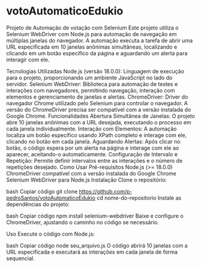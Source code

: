 # votoAutomaticoEdukio
Projeto de Automação de votação com Selenium
Este projeto utiliza o Selenium WebDriver com Node.js para automação de navegação em múltiplas janelas do navegador. A automação executa a tarefa de abrir uma URL especificada em 10 janelas anônimas simultâneas, localizando e clicando em um botão específico da página e aguardando um alerta para interagir com ele.

Tecnologias Utilizadas
Node.js (versão 18.0.0): Linguagem de execução para o projeto, proporcionando um ambiente JavaScript no lado do servidor.
Selenium WebDriver: Biblioteca para automação de testes e interações com navegadores, permitindo navegação, interação com elementos e gerenciamento de janelas e alertas.
ChromeDriver: Driver do navegador Chrome utilizado pelo Selenium para controlar o navegador. A versão do ChromeDriver precisa ser compatível com a versão instalada do Google Chrome.
Funcionalidades
Abertura Simultânea de Janelas: O projeto abre 10 janelas anônimas com a URL desejada, executando o processo em cada janela individualmente.
Interação com Elementos: A automação localiza um botão específico usando XPath completo e interage com ele, clicando no botão em cada janela.
Aguardando Alertas: Após clicar no botão, o código espera por um alerta na página e interage com ele ao aparecer, aceitando-o automaticamente.
Configuração de Intervalo e Repetição: Permite definir intervalos entre as interações e o número de repetições desejado.
Como Usar
Pré-requisitos
Node.js (>= 18.0.0)
ChromeDriver compatível com a versão instalada do Google Chrome
Selenium WebDriver para Node.js
Instalação
Clone o repositório:

bash
Copiar código
git clone https://github.com/p-pedroSantos/votoAutomaticoEdukio
cd nome-do-repositorio
Instale as dependências do projeto:

bash
Copiar código
npm install selenium-webdriver
Baixe e configure o ChromeDriver, ajustando o caminho no código se necessário.

Uso
Execute o código com Node.js:

bash
Copiar código
node seu_arquivo.js
O código abrirá 10 janelas com a URL especificada e executará as interações em cada janela de forma sequencial.
